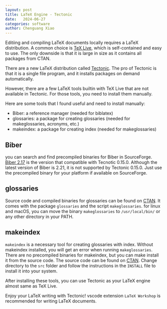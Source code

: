 ```yaml
---
layout: post
title: LaTeX Engine - Tectonic
date:   2024-06-27
categories: software
author: Chenguang Xiao
---
```

Editiing and compiling LaTeX documents locally requires a LaTeX distribution. 
A common choice is [TeX Live](https://www.tug.org/texlive/), which is self-contained and easy to use.
The only downside is that it is large in size as it contains all packages from CTAN.

There are a new LaTeX distribution called [Tectonic](https://tectonic-typesetting.github.io/en-US/).
The pro of Tectonic is that it is a single file program, and it installs packages on demand automatically.

However, there are a few LaTeX tools builtin with TeX Live that are not available in Tectonic.
For those tools, you need to install them manually.

Here are some tools that I found useful and need to install manually:
- Biber: a reference manager (needed for biblatex)
- glossaries: a package for creating glossaries (needed for makeglossaries, acronyms, etc.)
- makeindex: a package for creating index (needed for makeglossaries)

## Biber
you can search and find precompiled binaries for Biber in SourceForge.
[Biber 2.17](https://sourceforge.net/projects/biblatex-biber/files/biblatex-biber/2.17/) is the version that compatible with Tecnotic 0.15.0.
Although the latest version of Biber is 2.21, it is not supported by Tectonic 0.15.0.
Just use the precompiled binary for your platform if available on SourceForge.

## glossaries
Source code and compiled binaries for glossaries can be found on [CTAN](https://ctan.org/pkg/glossaries).
It comes with the package `glossaries` and the script `makeglossaries`.
for linux and macOS, you can move the binary `makeglossaries` to `/usr/local/bin/` or any other directory in your PATH.

## makeindex
`makeindex` is a necessary tool for creating glossaries with index.
Without makeindex installed, you will get an error when running `makeglossaries`.
There are no precompiled binaries for makeindex, but you can make install it from the source code.
The source code can be found on [CTAN](https://ctan.org/pkg/makeindex).
Change directory to the `src` folder and follow the instructions in the `INSTALL` file to install it into your system.

After installing these tools, you can use Tectonic as your LaTeX engine almost same as TeX Live.

Enjoy your LaTeX writing with Tectonic! vscode extension `LaTeX Workshop` is recommended for writing LaTeX documents.
